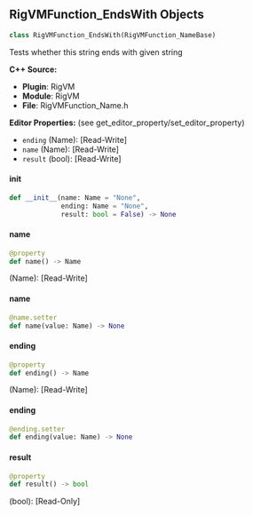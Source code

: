 ## RigVMFunction_EndsWith Objects

```python
class RigVMFunction_EndsWith(RigVMFunction_NameBase)
```

Tests whether this string ends with given string

**C++ Source:**

- **Plugin**: RigVM
- **Module**: RigVM
- **File**: RigVMFunction_Name.h

**Editor Properties:** (see get_editor_property/set_editor_property)

- ``ending`` (Name):  [Read-Write]
- ``name`` (Name):  [Read-Write]
- ``result`` (bool):  [Read-Write]

<a id="unreal.RigVMFunction_EndsWith.__init__"></a>

#### __init__

```python
def __init__(name: Name = "None",
             ending: Name = "None",
             result: bool = False) -> None
```

<a id="unreal.RigVMFunction_EndsWith.name"></a>

#### name

```python
@property
def name() -> Name
```

(Name):  [Read-Write]

<a id="unreal.RigVMFunction_EndsWith.name"></a>

#### name

```python
@name.setter
def name(value: Name) -> None
```

<a id="unreal.RigVMFunction_EndsWith.ending"></a>

#### ending

```python
@property
def ending() -> Name
```

(Name):  [Read-Write]

<a id="unreal.RigVMFunction_EndsWith.ending"></a>

#### ending

```python
@ending.setter
def ending(value: Name) -> None
```

<a id="unreal.RigVMFunction_EndsWith.result"></a>

#### result

```python
@property
def result() -> bool
```

(bool):  [Read-Only]

<a id="unreal.RigUnit_EndsWith"></a>
